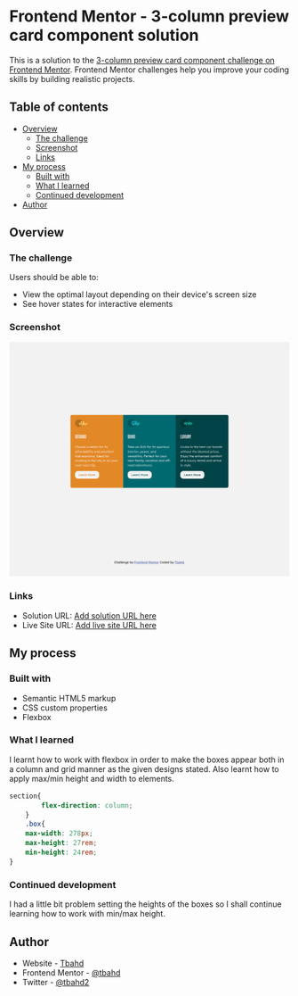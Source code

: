 # Frontend Mentor - 3-column preview card component solution

This is a solution to the [3-column preview card component challenge on Frontend Mentor](https://www.frontendmentor.io/challenges/3column-preview-card-component-pH92eAR2-). Frontend Mentor challenges help you improve your coding skills by building realistic projects. 

## Table of contents

- [Overview](#overview)
  - [The challenge](#the-challenge)
  - [Screenshot](#screenshot)
  - [Links](#links)
- [My process](#my-process)
  - [Built with](#built-with)
  - [What I learned](#what-i-learned)
  - [Continued development](#continued-development)
- [Author](#author)



## Overview

### The challenge

Users should be able to:

- View the optimal layout depending on their device's screen size
- See hover states for interactive elements

### Screenshot

![](./designs/Desktop%20design.png)


### Links

- Solution URL: [Add solution URL here](https://your-solution-url.com)
- Live Site URL: [Add live site URL here](https://your-live-site-url.com)

## My process

### Built with

- Semantic HTML5 markup
- CSS custom properties
- Flexbox

### What I learned

I learnt how to work with flexbox in order to make the boxes appear both in a column and grid manner as the given designs stated.
Also learnt how to apply max/min height and width to elements.

```css
section{
        flex-direction: column;
    }
    .box{
    max-width: 278px;
    max-height: 27rem;
    min-height: 24rem;
}
```

### Continued development

I had a little bit problem setting the heights of the boxes so I shall continue learning how to work with min/max height.


## Author

- Website - [Tbahd](https://olukolejames.netlify.app)
- Frontend Mentor - [@tbahd](https://www.frontendmentor.io/profile/tbahd)
- Twitter - [@tbahd2](https://www.twitter.com/tbahd2)

